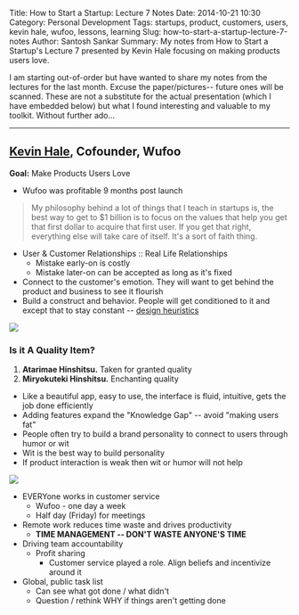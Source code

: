 Title: How to Start a Startup: Lecture 7 Notes
Date: 2014-10-21 10:30
Category: Personal Development
Tags: startups, product, customers, users, kevin hale, wufoo, lessons, learning
Slug: how-to-start-a-startup-lecture-7-notes
Author: Santosh Sankar
Summary: My notes from How to Start a Startup's Lecture 7 presented by Kevin Hale focusing on making products users love.

I am starting out-of-order but have wanted to share my notes from the lectures for the last month. Excuse the paper/pictures-- future ones will be scanned. These are not a substitute for the actual presentation (which I have embedded below) but what I found interesting and valuable to my toolkit. Without further ado...

----

## <a href="https://twitter.com/ilikevests" target="_blank">Kevin Hale</a>, Cofounder, Wufoo
**Goal:** Make Products Users Love

* Wufoo was profitable 9 months post launch

>My philosophy behind a lot of things that I teach in startups is, the best way to get to $1 billion is to focus on the values that help you get that first dollar to acquire that first user. If you get that right, everything else will take care of itself. It's a sort of faith thing.

* User & Customer Relationships :: Real Life Relationships
	* Mistake early-on is costly
	* Mistake later-on can be accepted as long as it's fixed
* Connect to the customer's emotion. They will want to get behind the product and business to see it flourish
* Build a construct and behavior. People will get conditioned to it and except that to stay constant -- <a href="http://www.nngroup.com/articles/ten-usability-heuristics/" target="_blank">design heuristics</a>

<img src="/../../../../images/lecture7notes1.jpg" align = "center">

### Is it A Quality Item?

1. **Atarimae Hinshitsu.** Taken for granted quality
2. **Miryokuteki Hinshitsu.** Enchanting quality


* Like a beautiful app, easy to use, the interface is fluid, intuitive, gets the job done efficiently
* Adding features expand the "Knowledge Gap" -- avoid "making users fat"
* People often try to build a brand personality to connect to users through humor or wit
* Wit is the best way to build personality
* If product interaction is weak then wit or humor will not help

<img src="/../../../../images/lecture7notes2.jpg" align = "center">

* EVERYone works in customer service
	* Wufoo - one day a week
	* Half day (Friday) for meetings
* Remote work reduces time waste and drives productivity
	* **TIME MANAGEMENT -- DON'T WASTE ANYONE'S TIME**
* Driving team accountability
	* Profit sharing
		* Customer service played a role. Align beliefs and incentivize around it
* Global, public task list
	* Can see what got done / what didn't
	* Question / rethink WHY if things aren't getting done
